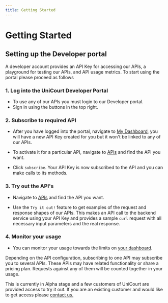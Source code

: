 ```yaml
---
title: Getting Started
---
```


# Getting Started

## Setting up the Developer portal 

A developer account provides an API Key for accessing our APIs, a playground for testing our APIs, and API usage metrics. To start using the portal please proceed as follows

### 1. Log into the UniCourt Developer Portal
- To use any of our APIs you must login to our Developer portal. 
- Sign in using the buttons in the top right.

### 2. Subscribe to required API
- After you have logged into the portal, navigate to [My  Dashboard](/dashboard), you will have a new API Key created for you but it won't be linked to any of our APIs.


- To activate it for a particular API, navigate to [APIs](/apis) and find the API you want.

- Click `subscribe`. Your API Key is now subscribed to the API and you can make calls to its methods.

### 3. Try out the API's
- Navigate to [APIs](/apis) and find the API you want.

- Use the `Try it out!` feature to get examples of the request and response shapes of our APIs. This makes an API call to the backend service using your API Key and provides a sample `curl` request with all necessary input parameters and the real response.


### 4. Monitor your usage
 - You can monitor your usage towards the limits on [your dashboard](/dashboard). 
 


Depending on the API configuration, subscribing to one API may subscribe you to several APIs. These APIs may have related functionality or share a pricing plan. Requests against any of them will be counted together in your usage. 
 
This is currently in Alpha stage and a few customers of UniCourt are provided access to try it out. If you are an existing customer and would like to get access please [contact us.](https://unicourt.com/contact-us)